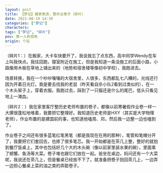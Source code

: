 ```yaml
---
layout: post
title: 【梦记】搬家焦虑，整作业卷子（碎片）
date: 2021-08-19 14:39
categories: ["梦记"]
characters: 
tags: ["梦记", "碎片"]
pov: 第一人称视角
origin: 个站
---
```


（碎片1：）在搬家，大卡车快要开了，我说我忘了点东西，高中同学Wendy在车上叫我快点。我往回跑，寝室附近在施工，但是我知道一条没施工的后面小路，小路像用木板在草地上铺出来的（地势和宿舍楼等像初中学校），我跑进去。

场景转换，我在一个吵吵嚷嚷的大宿舍里，人很多，东西都乱七八糟的，光线还行因为开着日光灯。我是要去找我的老鼠（昨天看自杀小队2看到过类似的），在一个木头架子上，穿着衣服。我跑过去，踩到了一只猫还是什么的尾巴，低头只看见地上一滩血。

（碎片2：）我在家里客厅整历史老师布置的卷子，都像以前寒暑假作业卷一样一大摞很蓬松地堆着，我要把它整理好。我知道历史老师是HXY（其实是大学物理老师），作业布置的是建国前的事，也知道他嗑周、邓。然后我一边整一边也嗑到了。

作业卷子之间还有很多蓝笔红笔黑笔（都是我现在在用的那种），笔管和笔帽分开了，我要把它们套回去，也掺了很多笔芯。我一开始都是在茶几上整，整好的就抱到餐厅饭桌上，其中也包括好几个大的木头碗（像以前家里装水果的碗），里面乘了螃蟹、鱼汤等大菜。卷子堆也跟它们放在一起。爸坐在桌边，妈问还有一个大菜呢，我说还在茶几上，但是餐桌已经放不下了。就准备把卷子抱回茶几上，一边弄一边担心餐桌上菜的油之类的弄脏卷子。
